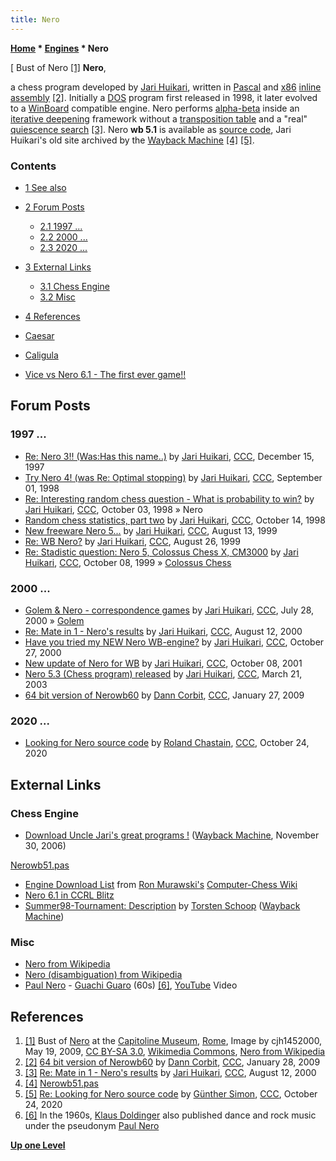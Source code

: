 ```yaml
---
title: Nero
---
```

**[Home](Home "Home") \* [Engines](Engines "Engines") \* Nero**



[ Bust of Nero <a id="cite-note-1" href="#cite-ref-1">[1]</a>
**Nero**,  

a chess program developed by [Jari Huikari](index.php?title=Jari_Huikari&action=edit&redlink=1 "Jari Huikari (page does not exist)"), written in [Pascal](Pascal "Pascal") and [x86](X86 "X86") [inline assembly](Assembly#InlineAssembly "Assembly") <a id="cite-note-2" href="#cite-ref-2">[2]</a>. Initially a [DOS](MS-DOS "MS-DOS") program first released in 1998, it later evolved to a [WinBoard](WinBoard "WinBoard") compatible engine. Nero performs [alpha-beta](Alpha-Beta "Alpha-Beta") inside an [iterative deepening](Iterative_Deepening "Iterative Deepening") framework without a [transposition table](Transposition_Table "Transposition Table") and a "real" [quiescence search](Quiescence_Search "Quiescence Search") <a id="cite-note-3" href="#cite-ref-3">[3]</a>. Nero **wb 5.1** is available as [source code](Category:Open_Source "Category:Open Source"), Jari Huikari's old site archived by the [Wayback Machine](https://en.wikipedia.org/wiki/Wayback_Machine) <a id="cite-note-4" href="#cite-ref-4">[4]</a> <a id="cite-note-5" href="#cite-ref-5">[5]</a>.



### Contents


* [1 See also](#see-also)
* [2 Forum Posts](#forum-posts)
	+ [2.1 1997 ...](#1997-...)
	+ [2.2 2000 ...](#2000-...)
	+ [2.3 2020 ...](#2020-...)
* [3 External Links](#external-links)
	+ [3.1 Chess Engine](#chess-engine)
	+ [3.2 Misc](#misc)
* [4 References](#references)






* [Caesar](Caesar "Caesar")
* [Caligula](Caligula "Caligula")
* [Vice vs Nero 6.1 - The first ever game!!](Vice#Nero "Vice")


## Forum Posts


### 1997 ...


* [Re: Nero 3!! (Was:Has this name..)](https://www.stmintz.com/ccc/index.php?id=13005) by [Jari Huikari](index.php?title=Jari_Huikari&action=edit&redlink=1 "Jari Huikari (page does not exist)"), [CCC](CCC "CCC"), December 15, 1997
* [Try Nero 4! (was Re: Optimal stopping)](https://www.stmintz.com/ccc/index.php?id=25798) by [Jari Huikari](index.php?title=Jari_Huikari&action=edit&redlink=1 "Jari Huikari (page does not exist)"), [CCC](CCC "CCC"), September 01, 1998
* [Re: Interesting random chess question - What is probability to win?](https://www.stmintz.com/ccc/index.php?id=28699) by [Jari Huikari](index.php?title=Jari_Huikari&action=edit&redlink=1 "Jari Huikari (page does not exist)"), [CCC](CCC "CCC"), October 03, 1998 » Nero
* [Random chess statistics, part two](https://www.stmintz.com/ccc/index.php?id=29571) by [Jari Huikari](index.php?title=Jari_Huikari&action=edit&redlink=1 "Jari Huikari (page does not exist)"), [CCC](CCC "CCC"), October 14, 1998
* [New freeware Nero 5...](https://www.stmintz.com/ccc/index.php?id=64586) by [Jari Huikari](index.php?title=Jari_Huikari&action=edit&redlink=1 "Jari Huikari (page does not exist)"), [CCC](CCC "CCC"), August 13, 1999
* [Re: WB Nero?](https://www.stmintz.com/ccc/index.php?id=66133) by [Jari Huikari](index.php?title=Jari_Huikari&action=edit&redlink=1 "Jari Huikari (page does not exist)"), [CCC](CCC "CCC"), August 26, 1999
* [Re: Stadistic question: Nero 5, Colossus Chess X, CM3000](https://www.stmintz.com/ccc/index.php?id=72319) by [Jari Huikari](index.php?title=Jari_Huikari&action=edit&redlink=1 "Jari Huikari (page does not exist)"), [CCC](CCC "CCC"), October 08, 1999 » [Colossus Chess](Colossus_Chess "Colossus Chess")


### 2000 ...


* [Golem & Nero - correspondence games](https://www.stmintz.com/ccc/index.php?id=122155) by [Jari Huikari](index.php?title=Jari_Huikari&action=edit&redlink=1 "Jari Huikari (page does not exist)"), [CCC](CCC "CCC"), July 28, 2000 » [Golem](Golem "Golem")
* [Re: Mate in 1 - Nero's results](https://www.stmintz.com/ccc/index.php?id=124075) by [Jari Huikari](index.php?title=Jari_Huikari&action=edit&redlink=1 "Jari Huikari (page does not exist)"), [CCC](CCC "CCC"), August 12, 2000
* [Have you tried my NEW Nero WB-engine?](https://www.stmintz.com/ccc/index.php?id=135154) by [Jari Huikari](index.php?title=Jari_Huikari&action=edit&redlink=1 "Jari Huikari (page does not exist)"), [CCC](CCC "CCC"), October 27, 2000
* [New update of Nero for WB](https://www.stmintz.com/ccc/index.php?id=192393) by [Jari Huikari](index.php?title=Jari_Huikari&action=edit&redlink=1 "Jari Huikari (page does not exist)"), [CCC](CCC "CCC"), October 08, 2001
* [Nero 5.3 (Chess program) released](https://www.stmintz.com/ccc/index.php?id=290153) by [Jari Huikari](index.php?title=Jari_Huikari&action=edit&redlink=1 "Jari Huikari (page does not exist)"), [CCC](CCC "CCC"), March 21, 2003
* [64 bit version of Nerowb60](http://www.talkchess.com/forum/viewtopic.php?t=26273) by [Dann Corbit](Dann_Corbit "Dann Corbit"), [CCC](CCC "CCC"), January 27, 2009


### 2020 ...


* [Looking for Nero source code](http://www.talkchess.com/forum3/viewtopic.php?f=2&t=75521) by [Roland Chastain](Roland_Chastain "Roland Chastain"), [CCC](CCC "CCC"), October 24, 2020


## External Links


### Chess Engine


* [Download Uncle Jari's great programs !](https://web.archive.org/web/20061130170828/http://www.mit.jyu.fi:80/~huikari/download.html) ([Wayback Machine](https://en.wikipedia.org/wiki/Wayback_Machine), November 30, 2006)


 [Nerowb51.pas](https://web.archive.org/web/20060624001510/http://www.mit.jyu.fi/~huikari/NEROWB51.PAS) 
* [Engine Download List](http://www.computer-chess.org/doku.php?id=computer_chess:wiki:download:engine_download_list) from [Ron Murawski's](Ron_Murawski "Ron Murawski") [Computer-Chess Wiki](http://computer-chess.org/doku.php?id=home)
* [Nero 6.1 in CCRL Blitz](http://www.computerchess.org.uk/ccrl/404/cgi/engine_details.cgi?print=Details&eng=Nero%206.1#Nero_6_1)
* [Summer98-Tournament: Description](https://web.archive.org/web/20180713102955/http://chess.fsv.de/Summer98/descript.htm) by [Torsten Schoop](index.php?title=Torsten_Schoop&action=edit&redlink=1 "Torsten Schoop (page does not exist)") ([Wayback Machine](https://en.wikipedia.org/wiki/Wayback_Machine))


### Misc


* [Nero from Wikipedia](https://en.wikipedia.org/wiki/Nero)
* [Nero (disambiguation) from Wikipedia](https://en.wikipedia.org/wiki/Nero_%28disambiguation%29)
* [Paul Nero](Category:Klaus_Doldinger "Category:Klaus Doldinger") - [Guachi Guaro](https://en.wikipedia.org/wiki/Soul_Sauce) (60s) <a id="cite-note-6" href="#cite-ref-6">[6]</a>, [YouTube](https://en.wikipedia.org/wiki/YouTube) Video


 
## References


1. <a id="cite-ref-1" href="#cite-note-1">[1]</a> Bust of [Nero](https://en.wikipedia.org/wiki/Nero) at the [Capitoline Museum](https://en.wikipedia.org/wiki/Capitoline_Museums), [Rome](https://en.wikipedia.org/wiki/Rome), Image by cjh1452000, May 19, 2009, [CC BY-SA 3.0](https://creativecommons.org/licenses/by-sa/3.0/deed.en), [Wikimedia Commons](https://en.wikipedia.org/wiki/Wikimedia_Commons), [Nero from Wikipedia](https://en.wikipedia.org/wiki/Nero)
2. <a id="cite-ref-2" href="#cite-note-2">[2]</a> [64 bit version of Nerowb60](http://www.talkchess.com/forum/viewtopic.php?t=26273&start=3) by [Dann Corbit](Dann_Corbit "Dann Corbit"), [CCC](CCC "CCC"), January 28, 2009
3. <a id="cite-ref-3" href="#cite-note-3">[3]</a> [Re: Mate in 1 - Nero's results](https://www.stmintz.com/ccc/index.php?id=124075) by [Jari Huikari](index.php?title=Jari_Huikari&action=edit&redlink=1 "Jari Huikari (page does not exist)"), [CCC](CCC "CCC"), August 12, 2000
4. <a id="cite-ref-4" href="#cite-note-4">[4]</a> [Nerowb51.pas](https://web.archive.org/web/20060624001510/http://www.mit.jyu.fi/~huikari/NEROWB51.PAS)
5. <a id="cite-ref-5" href="#cite-note-5">[5]</a> [Re: Looking for Nero source code](http://www.talkchess.com/forum3/viewtopic.php?f=2&t=75521&start=1) by [Günther Simon](G%C3%BCnther_Simon "Günther Simon"), [CCC](CCC "CCC"), October 24, 2020
6. <a id="cite-ref-6" href="#cite-note-6">[6]</a> In the 1960s, [Klaus Doldinger](Category:Klaus_Doldinger "Category:Klaus Doldinger") also published dance and rock music under the pseudonym [Paul Nero](https://de.wikipedia.org/wiki/Klaus_Doldinger#Sonstiges)

**[Up one Level](Engines "Engines")**







 

